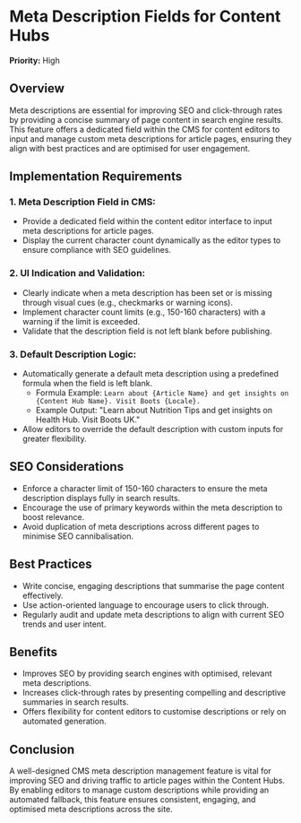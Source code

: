 # Meta Description Fields for Content Hubs  

**Priority:** High  

## Overview  
Meta descriptions are essential for improving SEO and click-through rates by providing a concise summary of page content in search engine results. This feature offers a dedicated field within the CMS for content editors to input and manage custom meta descriptions for article pages, ensuring they align with best practices and are optimised for user engagement.  

## Implementation Requirements  

### 1. **Meta Description Field in CMS:**  
- Provide a dedicated field within the content editor interface to input meta descriptions for article pages.  
- Display the current character count dynamically as the editor types to ensure compliance with SEO guidelines.  

### 2. **UI Indication and Validation:**  
- Clearly indicate when a meta description has been set or is missing through visual cues (e.g., checkmarks or warning icons).  
- Implement character count limits (e.g., 150-160 characters) with a warning if the limit is exceeded.  
- Validate that the description field is not left blank before publishing.  

### 3. **Default Description Logic:**  
- Automatically generate a default meta description using a predefined formula when the field is left blank.  
  - Formula Example: `Learn about {Article Name} and get insights on {Content Hub Name}. Visit Boots {Locale}.`  
  - Example Output: "Learn about Nutrition Tips and get insights on Health Hub. Visit Boots UK."  
- Allow editors to override the default description with custom inputs for greater flexibility.  

## SEO Considerations  
- Enforce a character limit of 150-160 characters to ensure the meta description displays fully in search results.  
- Encourage the use of primary keywords within the meta description to boost relevance.  
- Avoid duplication of meta descriptions across different pages to minimise SEO cannibalisation.  

## Best Practices  
- Write concise, engaging descriptions that summarise the page content effectively.  
- Use action-oriented language to encourage users to click through.  
- Regularly audit and update meta descriptions to align with current SEO trends and user intent.  

## Benefits  
- Improves SEO by providing search engines with optimised, relevant meta descriptions.  
- Increases click-through rates by presenting compelling and descriptive summaries in search results.  
- Offers flexibility for content editors to customise descriptions or rely on automated generation.  

## Conclusion  
A well-designed CMS meta description management feature is vital for improving SEO and driving traffic to article pages within the Content Hubs. By enabling editors to manage custom descriptions while providing an automated fallback, this feature ensures consistent, engaging, and optimised meta descriptions across the site.